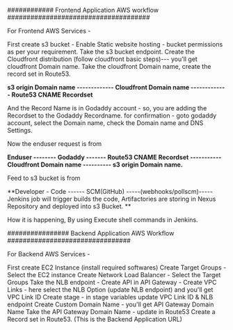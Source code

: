 ############ Frontend Application AWS workflow #####################################

For Frontend AWS Services -

First create s3 bucket - Enable Static website hosting - bucket permissions as per your requirement.
Take the s3 bucket endpoint. 
Create the Cloudfront distribution (follow cloudfront basic steps)--- you'll get cloudfront Domain name.
Take the cloudfront Domain name, create the record set in Route53.

**s3 origin Domain name ------------- Cloudfront Domain name ------------- Route53 CNAME Recordset**

And the Record Name is in Godaddy account - so, you are adding the Recordset to the Godaddy Recordname. for confirmation - goto godaddy account, select the Domain name, check the Domain name and DNS Settings.

Now the enduser request is from

**Enduser -------- Godaddy ------- Route53 CNAME Recordset ----------- Cloudfront Domain name ---------- s3 origin Domain name.**


Feed to s3 bucket is from 

**Developer - Code ------ SCM(GitHub) -----(webhooks/pollscm)----- Jenkins job will trigger builds the code, Artifactories are storing in Nexus Repository and deployed into s3 Bucket. **

How it is happening, By using Execute shell commands in Jenkins.


################ Backend Application AWS Workflow ################################


For Backend AWS Services -

First create EC2 Instance (install required softwares)
Create Target Groups - Select the EC2 instance
Create Network Load Balancer -  Select the Target Groups
Take the NLB endpoint - 
Create API in API Gateway - 
Create VPC Links - here select the NLB Option  (update NLB endpoint) and you'll get VPC Link ID
Create stage - in stage variables update VPC Link ID & NLB endpoint
Create Custom Domain Name - you'll get API Gateway Domain Name 
Take the API Gateway Domain Name - update in Route53
Create a Record set in Route53. (This is the Backend Application URL)




























